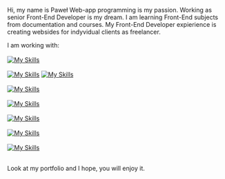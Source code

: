 Hi, my name is Paweł
Web-app programming is my passion. Working as senior Front-End Developer is my dream. I am learning Front-End subjects from documentation and courses. My Front-End Developer expierience is creating websides for indyvidual clients as freelancer.

I am working with: <br /> <br />
[![My Skills](https://skillicons.dev/icons?i=html)](https://skillicons.dev)<br /> <br />
[![My Skills](https://skillicons.dev/icons?i=css)](https://skillicons.dev)
[![My Skills](https://skillicons.dev/icons?i=sass)](https://skillicons.dev)<br /> <br />
[![My Skills](https://skillicons.dev/icons?i=js)](https://skillicons.dev)<br /> <br />
[![My Skills](https://skillicons.dev/icons?i=sass)](https://skillicons.dev)<br /> <br />
[![My Skills](https://skillicons.dev/icons?i=react)](https://skillicons.dev)<br /> <br />
[![My Skills](https://skillicons.dev/icons?i=redux)](https://skillicons.dev)<br /> <br />
[![My Skills](https://skillicons.dev/icons?i=git)](https://skillicons.dev)<br /> <br />

Look at my portfolio and I hope, you will enjoy it.





<!--
**pawelosso/pawelosso** is a ✨ _special_ ✨ repository because its `README.md` (this file) appears on your GitHub profile.

Here are some ideas to get you started:

- 🔭 I’m currently working on ...
- 🌱 I’m currently learning ...
- 👯 I’m looking to collaborate on ...
- 🤔 I’m looking for help with ...
- 💬 Ask me about ...
- 📫 How to reach me: ...
- 😄 Pronouns: ...
- ⚡ Fun fact: ...
-->
